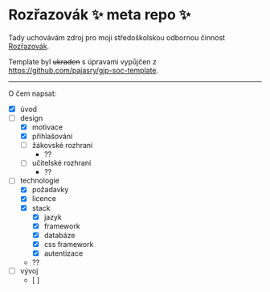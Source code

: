 # Rozřazovák ✨ meta repo ✨
Tady uchovávám zdroj pro moji středoškolskou odbornou činnost [Rozřazovák](https://github.com/chamik/rozrazovak).

Template byl ~~ukraden~~ s úpravami vypůjčen z https://github.com/pajasry/gjp-soc-template.

---

O čem napsat:

- [x] úvod
- [ ] design
    - [x] motivace
    - [x] přihlašování
    - [ ] žákovské rozhraní
        - ??
    - [ ] učitelské rozhraní
        - ??
- [ ] technologie
    - [x] požadavky
    - [x] licence
    - [x] stack
        - [x] jazyk
        - [x] framework
        - [x] databáze
        - [x] css framework
        - [x] autentizace
    - ??
- [ ] vývoj 
    - [ ]
